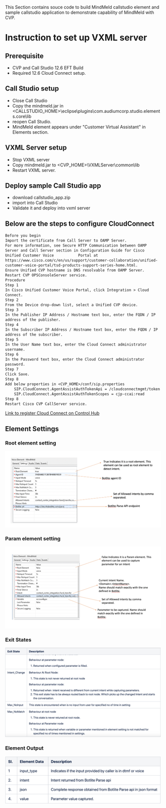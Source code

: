 This Section contains souce code to build MindMeld callstudio element and sample callstudio application to demonstrate capability of MindMeld with CVP.

# Instruction to set up VXML server

## Prerequisite
  * CVP and Call Studio 12.6 EFT Build
  * Required 12.6 Cloud Connect setup.
  
  ## Call Studio setup
  * Close Call Studio
  * Copy the mindmeld.jar in <CALLSTUDIO_HOME>\eclipse\plugins\com.audiumcorp.studio.elements.core\lib
  * reopen Call Studio.
  * MindMeld element appears under "Customer Virtual Assistant" in Elements section.
  
  ## VXML Server setup
  * Stop VXML server
  * Copy mindmeld.jar to <CVP_HOME>\VXMLServer\common\lib
  * Restart VXML server.
  
  ## Deploy sample Call Studio app
  * download callstudio_app.zip
  * import into Call Studio
  * Validate it and deploy into vxml server
  
  
  ## Below are the steps to configure CloudConnect
 
    Before you begin
    Import the certificate from Call Server to OAMP Server.
    For more information, see Secure HTTP Communication between OAMP Server and Call Server section in Configuration Guide for Cisco Unified Customer Voice           Portal at https://www.cisco.com/c/en/us/support/customer-collaboration/unified-customer-voice-portal/tsd-products-support-series-home.html.
    Ensure Unified CVP hostname is DNS resolvable from OAMP Server.
    Restart CVP OPSConsoleServer service.
    Procedure
    Step 1	
    In Cisco Unified Customer Voice Portal, click Integration > Cloud Connect.
    Step 2	
    From the Device drop-down list, select a Unified CVP device.
    Step 3	
    In the Publisher IP Address / Hostname text box, enter the FQDN / IP address of the publisher.
    Step 4	
    In the Subscriber IP Address / Hostname text box, enter the FQDN / IP address of the subscriber.
    Step 5	
    In the User Name text box, enter the Cloud Connect administrator username.
    Step 6	
    In the Password text box, enter the Cloud Connect administrator password.
    Step 7	
    Click Save.
    Step 8
    Add below properties in <CVP_HOME>/conf/sip.properties
        SIP.CloudConnect.AgentAssistAuthTokenApi = /cloudconnectmgmt/token
        SIP.CloudConnect.AgentAssistAuthTokenScopes = cjp-ccai:read
    Step 8	
    Restart Cisco CVP CallServer service.
    
 [Link to register Cloud Connect on Control Hub](https://help.webex.com/en-us/n24wo0fb/Register-Cloud-Connect)
 
  ## Element Settings
  
  ### Root element setting
 ![Alt text](https://github.com/CiscoDevNet/cvp-sample-code/blob/master/CustomerVirtualAssistant/MindMeld/resources/root_element_config.png?raw=true "Root Element Setting")
 
  ### Param element setting
 ![Alt text](https://github.com/CiscoDevNet/cvp-sample-code/blob/master/CustomerVirtualAssistant/MindMeld/resources/param_element_config.png?raw=true "Param Element Configuration")
 
 ### Exit States
 ![Alt text](https://github.com/CiscoDevNet/cvp-sample-code/blob/master/CustomerVirtualAssistant/MindMeld/resources/exit_state.png?raw=true "Exit States")
  
  ### Element Output
 ![Alt text](https://github.com/CiscoDevNet/cvp-sample-code/blob/master/CustomerVirtualAssistant/MindMeld/resources/element_output.png?raw=true "Element Output")
  
